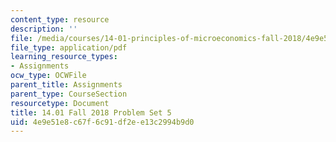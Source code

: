 ```yaml
---
content_type: resource
description: ''
file: /media/courses/14-01-principles-of-microeconomics-fall-2018/4e9e51e8c67f6c91df2ee13c2994b9d0_MIT14_01F18_pset5.pdf
file_type: application/pdf
learning_resource_types:
- Assignments
ocw_type: OCWFile
parent_title: Assignments
parent_type: CourseSection
resourcetype: Document
title: 14.01 Fall 2018 Problem Set 5
uid: 4e9e51e8-c67f-6c91-df2e-e13c2994b9d0
---
```

